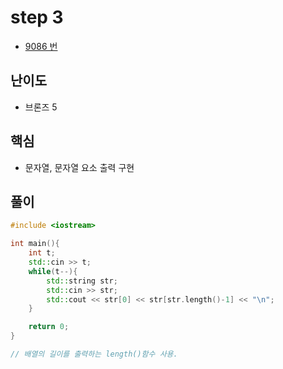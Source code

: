 # step 3
- [9086 번](https://www.acmicpc.net/problem/9086)
## 난이도
- 브론즈 5
## 핵심
- 문자열, 문자열 요소 출력 구현

## 풀이
```c++
#include <iostream>

int main(){
    int t;
    std::cin >> t;
    while(t--){
        std::string str;
        std::cin >> str;
        std::cout << str[0] << str[str.length()-1] << "\n";
    }

    return 0;
}

// 배열의 길이를 출력하는 length()함수 사용.
```
